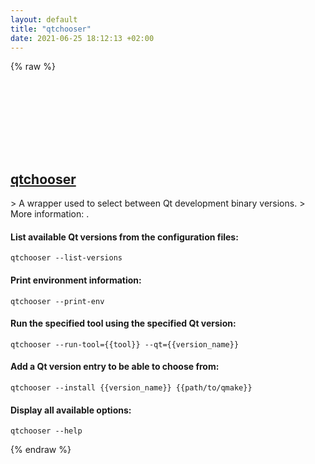 ```yaml
---
layout: default
title: "qtchooser"
date: 2021-06-25 18:12:13 +02:00
---
```

{% raw %}
<h2 id="qtchooser">
  <a href="/en/linux/qtchooser.html">qtchooser</a> <a href="#qtchooser"><svg class="icon">
    <use href="/assets/images/unicode_sprite.svg#link" />
  </svg></a>
</h2>
> A wrapper used to select between Qt development binary versions.
> More information: <https://manned.org/qtchooser>.

#### List available Qt versions from the configuration files:
```shell
qtchooser --list-versions
```
#### Print environment information:
```shell
qtchooser --print-env
```
#### Run the specified tool using the specified Qt version:
```shell
qtchooser --run-tool={{tool}} --qt={{version_name}}
```
#### Add a Qt version entry to be able to choose from:
```shell
qtchooser --install {{version_name}} {{path/to/qmake}}
```
#### Display all available options:
```shell
qtchooser --help
```
{% endraw %}